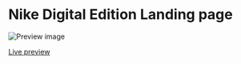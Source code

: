 # Nike Digital Edition Landing page

![Preview image](https://i.imgur.com/DokuF0K.png)

[Live preview](https://abrahamdn.github.io/nike-digital-edition/)
